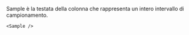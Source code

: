 Sample è la testata della colonna che rappresenta un intero intervallo di campionamento.

```
<Sample />
```
